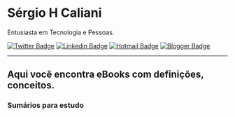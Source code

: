 # Sérgio H Caliani

Entusiasta em Tecnologia e Pessoas.

[![Twitter Badge](https://img.shields.io/badge/-@shcaliani-crimson?style=flat-square&labelColor=crimson&logo=twitter&logoColor=white&link=https://twitter.com/shcaliani)](https://twitter.com/shcaliani) 
[![Linkedin Badge](https://img.shields.io/badge/-Sergio%20Caliani-crimson?style=flat-square&logo=Linkedin&logoColor=white&link=https://www.linkedin.com/in/sergiohcaliani/)](https://www.linkedin.com/in/sergiohcaliani/) 
[![Hotmail Badge](https://img.shields.io/badge/-shcaliani@hotmail.com-lightcoral?style=flat-square&logo=Hotmail&logoColor=white&link=mailto:shcaliani@hotmail.com)](mailto:shcaliani@hotmail.com)
[![Blogger Badge](https://img.shields.io/badge/-http://caixadeleitura.blogspot.com/-lightcoral?style=flat-square&logo=Blogger&logoColor=white&link=http://caixadeleitura.blogspot.com/)](caixadeleitura.blogspot.com/)
___

## Aqui você encontra eBooks com definições, conceitos.

### Sumários para estudo
